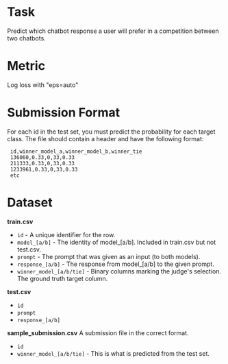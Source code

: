 # Task

Predict which chatbot response a user will prefer in a competition between two chatbots.

# Metric

Log loss with "eps=auto"

# Submission Format

For each id in the test set, you must predict the probability for each target class. The file should contain a header and have the following format:

```
 id,winner_model_a,winner_model_b,winner_tie
 136060,0.33,0,33,0.33
 211333,0.33,0,33,0.33
 1233961,0.33,0,33,0.33
 etc
```

# Dataset

**train.csv**

- `id` - A unique identifier for the row.
- `model_[a/b]` - The identity of model_[a/b]. Included in train.csv but not test.csv.
- `prompt` - The prompt that was given as an input (to both models).
- `response_[a/b]` - The response from model_[a/b] to the given prompt.
- `winner_model_[a/b/tie]` - Binary columns marking the judge's selection. The ground truth target column.

**test.csv**

- `id`
- `prompt`
- `response_[a/b]`

**sample_submission.csv** A submission file in the correct format.

- `id`
- `winner_model_[a/b/tie]` - This is what is predicted from the test set.